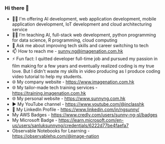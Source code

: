 ### Hi there 👋


- 👨‍💻 I'm offering AI development, web application development, mobile application development, IoT development and cloud architecturing service
- 👨‍🏫 I’m teaching AI, full-stack web development, python programming for data science, R programming, cloud computing
- 💬 Ask me about improving tech skills and career switching to tech
- 📫 How to reach me - <sunny.ng@imagenation.com.hk>
- ⚡ Fun fact: I quitted developer full-time job and pursued my passion in film making for a few years and eventually realized coding is my true love. But I didn't waste my skills in video producing as I produce coding video tutorial to help my students. 
- 🌐 My company website - <https://www.imagenation.com.hk>
- 🌐 My tailor-made tech training services - <https://training.imagenation.com.hk>
- 🌐 My personal website - <https://www.sunnyng.com.hk>
- ▶️ My YouTube channel - <https://www.youtube.com/@inclasshk>
- 👤 My LinkedIn Profile - <https://www.linkedin.com/in/ngsunny/>
- My AWS Badges - <https://www.credly.com/users/sunny-ng-sl/badges>
- My Microsoft Badge - <https://learn.microsoft.com/en-us/users/sanluksunnyng/credentials/6222d77be4faefa7>
- Observable Notebooks for Learning - <https://observablehq.com/@image-nation>
